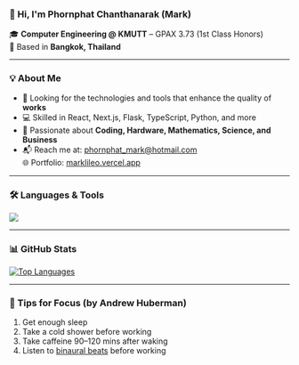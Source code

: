 ### 👋 Hi, I'm Phornphat Chanthanarak (Mark)

🎓 **Computer Engineering @ KMUTT** – GPAX 3.73 (1st Class Honors)  
📍 Based in **Bangkok, Thailand**

---

### 💡 About Me

- 🔧 Looking for the technologies and tools that enhance the quality of **works**
- 💻 Skilled in React, Next.js, Flask, TypeScript, Python, and more
- 🧠 Passionate about **Coding, Hardware, Mathematics, Science, and Business**
- 📬 Reach me at: [phornphat_mark@hotmail.com](mailto:phornphat_mark@hotmail.com)  
🌐 Portfolio: [marklileo.vercel.app](https://marklileo.vercel.app/)

---

### 🛠️ Languages & Tools

<a href="https://skillicons.dev">
  <img src="https://skillicons.dev/icons?i=html,css,js,ts,react,nextjs,figma,php,mysql,mongodb,linux,c,py,arduino,vscode,git,docker,nginx" />
</a>

---

### 📊 GitHub Stats

<a href="https://github.com/markPhornphat">
  <img src="https://github-readme-stats.vercel.app/api/top-langs/?username=markPhornphat&langs_count=10&title_color=0891b2&text_color=ffffff&icon_color=0891b2&bg_color=1c1917&hide_border=true&locale=en&custom_title=Top%20Languages" alt="Top Languages" />
</a>

---

### 🧠 Tips for Focus (by Andrew Huberman)

1. Get enough sleep  
2. Take a cold shower before working  
3. Take caffeine 90–120 mins after waking  
4. Listen to [binaural beats](https://www.youtube.com/watch?v=1_G60OdEzXs) before working
